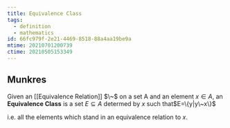 ```yaml
---
title: Equivalence Class
tags:
  - definition
  - mathematics
id: 66fc979f-2e21-4469-8518-88a4aa19be9a
mtime: 20210701200739
ctime: 20210505153349
---
```


## Munkres

Given an [[Equivalence Relation]] $\~$ on a set A and an element $x\in A$, an **Equivalence Class** is a set $E\subseteq A$ determed by $x$ such that$E=\{y|y\~x\}$

i.e. all the elements which stand in an equivalence relation to $x$.
